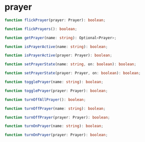 # prayer

```typescript
function flickPrayer(prayer: Prayer): boolean;
```

```typescript
function flickPrayers(): boolean;
```

```typescript
function getPrayer(name: string): Optional<Prayer>;
```

```typescript
function isPrayerActive(name: string): boolean;
```

```typescript
function isPrayerActive(prayer: Prayer): boolean;
```

```typescript
function setPrayerState(name: string, on: boolean): boolean;
```

```typescript
function setPrayerState(prayer: Prayer, on: boolean): boolean;
```

```typescript
function togglePrayer(name: string): boolean;
```

```typescript
function togglePrayer(prayer: Prayer): boolean;
```

```typescript
function turnOffAllPrayer(): boolean;
```

```typescript
function turnOffPrayer(name: string): boolean;
```

```typescript
function turnOffPrayer(prayer: Prayer): boolean;
```

```typescript
function turnOnPrayer(name: string): boolean;
```

```typescript
function turnOnPrayer(prayer: Prayer): boolean;
```


